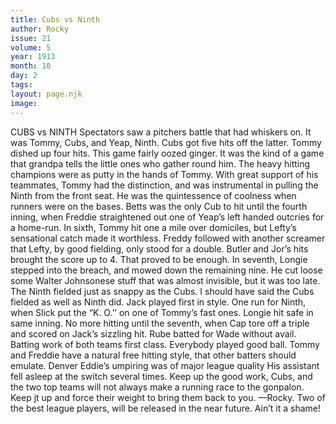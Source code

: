 ```yaml
---
title: Cubs vs Ninth
author: Rocky
issue: 21
volume: 5
year: 1913
month: 10
day: 2
tags:
layout: page.njk
image:
---
```

CUBS vs NINTH    Spectators saw a pitchers battle that had whiskers on. It was Tommy, Cubs, and Yeap, Ninth. Cubs got five hits off the latter. Tommy dished up four hits. This game fairly oozed ginger. It was the kind of a game that grandpa tells the little ones who gather round him. The heavy hitting champions were as putty in the hands of Tommy. With great support of his teammates, Tommy had the distinction, and was instrumental in pulling the Ninth from the front seat. He was the quintessence of coolness when runners were on the bases. Betts was the only Cub to hit until the fourth inning, when Freddie straightened out one of Yeap’s left handed outcries for a home-run. In sixth, Tommy hit one a mile over domiciles, but Lefty’s sensational catch made it worthless. Freddy followed with another screamer that Lefty, by good fielding, only stood for a double. Butler and Jor’s hits brought the score up to 4. That proved to be enough. In seventh, Longie stepped into the breach, and mowed down the remaining nine. He cut loose some Walter Johnsonese stuff that was almost invisible, but it was too late. The Ninth fielded just as snappy as the Cubs. I should have said the Cubs fielded as well as Ninth did. Jack played first in style. One run for Ninth, when Slick put the “K. O.’’ on one of Tommy’s fast ones. Longie hit safe in same inning. No more hitting until the seventh, when Cap tore off a triple and scored on Jack’s sizzling hit. Rube batted for Wade without avail. Batting work of both teams first class. Everybody played good ball. Tommy and Freddie have a natural free hitting style, that other batters should emulate. Denver Eddie’s umpiring was of major league quality His assistant fell asleep at the switch several times. Keep up the good work, Cubs, and the two top teams will not always make a running race to the gonpalon. Keep jt up and force their weight to bring them back to you. —Rocky.       Two of the best league players, will be released in the near future. Ain’t it a shame! 

